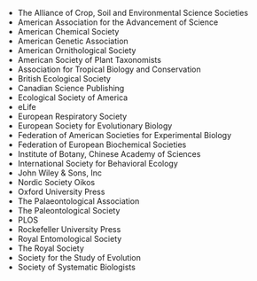 <ul class="member-list">
  <li>The Alliance of Crop, Soil and Environmental Science Societies</li>
  <li>American Association for the Advancement of Science</li>
  <li>American Chemical Society</li>
  <li>American Genetic Association</li>
  <li>American Ornithological Society</li>
  <li>American Society of Plant Taxonomists</li>
  <li>Association for Tropical Biology and Conservation</li>
  <li>British Ecological Society</li>
  <li>Canadian Science Publishing</li>
  <li>Ecological Society of America</li>
  <li>eLife</li>
  <li>European Respiratory Society</li>
  <li>European Society for Evolutionary Biology</li>
  <li>Federation of American Societies for Experimental Biology</li>
  <li>Federation of European Biochemical Societies</li>
  <li>Institute of Botany, Chinese Academy of Sciences</li>
  <li>International Society for Behavioral Ecology</li>
  <li>John Wiley &amp; Sons, Inc</li>
  <li>Nordic Society Oikos</li>
  <li>Oxford University Press</li>
  <li>The Palaeontological Association</li>
  <li>The Paleontological Society</li>
  <li>PLOS</li>
  <li>Rockefeller University Press</li>
  <li>Royal Entomological Society</li>
  <li>The Royal Society</li>
  <li>Society for the Study of Evolution</li>
  <li>Society of Systematic Biologists</li>
</ul>
